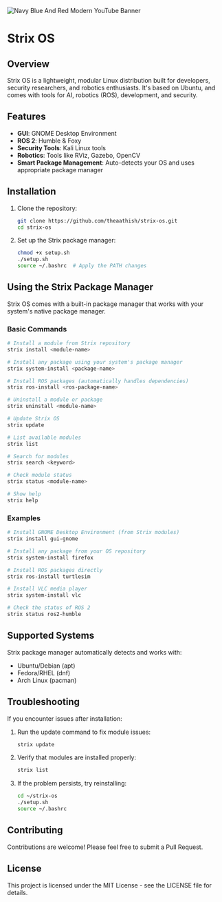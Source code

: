 ![Navy Blue And Red Modern YouTube Banner](https://github.com/user-attachments/assets/56cbbccc-b1d7-4faa-9d03-1a3ca85928ac)
# Strix OS
## Overview
Strix OS is a lightweight, modular Linux distribution built for developers, security researchers, and robotics enthusiasts. It's based on Ubuntu, and comes with tools for AI, robotics (ROS), development, and security.

## Features
- **GUI**: GNOME Desktop Environment
- **ROS 2**: Humble & Foxy
- **Security Tools**: Kali Linux tools
- **Robotics**: Tools like RViz, Gazebo, OpenCV
- **Smart Package Management**: Auto-detects your OS and uses appropriate package manager

## Installation
1. Clone the repository:
   ```bash
   git clone https://github.com/theaathish/strix-os.git
   cd strix-os
   ```

2. Set up the Strix package manager:
   ```bash
   chmod +x setup.sh
   ./setup.sh
   source ~/.bashrc  # Apply the PATH changes
   ```

## Using the Strix Package Manager

Strix OS comes with a built-in package manager that works with your system's native package manager.

### Basic Commands

```bash
# Install a module from Strix repository
strix install <module-name>

# Install any package using your system's package manager
strix system-install <package-name>

# Install ROS packages (automatically handles dependencies)
strix ros-install <ros-package-name>

# Uninstall a module or package
strix uninstall <module-name>

# Update Strix OS
strix update

# List available modules
strix list

# Search for modules
strix search <keyword>

# Check module status
strix status <module-name>

# Show help
strix help
```

### Examples

```bash
# Install GNOME Desktop Environment (from Strix modules)
strix install gui-gnome

# Install any package from your OS repository
strix system-install firefox

# Install ROS packages directly
strix ros-install turtlesim

# Install VLC media player
strix system-install vlc

# Check the status of ROS 2
strix status ros2-humble
```

## Supported Systems

Strix package manager automatically detects and works with:
- Ubuntu/Debian (apt)
- Fedora/RHEL (dnf)
- Arch Linux (pacman)

## Troubleshooting

If you encounter issues after installation:

1. Run the update command to fix module issues:
   ```bash
   strix update
   ```

2. Verify that modules are installed properly:
   ```bash
   strix list
   ```

3. If the problem persists, try reinstalling:
   ```bash
   cd ~/strix-os
   ./setup.sh
   source ~/.bashrc
   ```

## Contributing
Contributions are welcome! Please feel free to submit a Pull Request.

## License
This project is licensed under the MIT License - see the LICENSE file for details.

